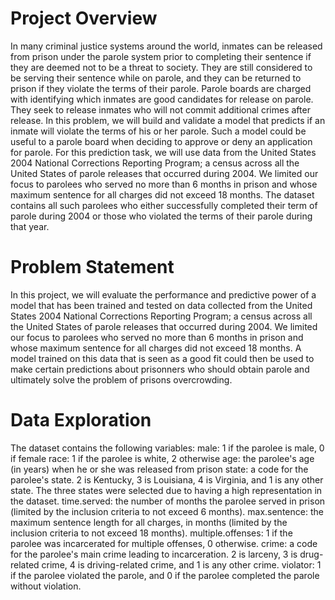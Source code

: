 # Project Overview
In many criminal justice systems around the world, inmates can be released from prison under the parole system prior to completing their sentence if they are deemed not to be a threat to society. They are still considered to be serving their sentence while on parole, and they can be returned to prison if they violate the terms of their parole.
Parole boards are charged with identifying which inmates are good candidates for release on parole. They seek to release inmates who will not commit additional crimes after release. In this problem, we will build and validate a model that predicts if an inmate will violate the terms of his or her parole. Such a model could be useful to a parole board when deciding to approve or deny an application for parole.
For this prediction task, we will use data from the United States 2004 National Corrections Reporting Program; a census across all the United States of parole releases that occurred during 2004. We limited our focus to parolees who served no more than 6 months in prison and whose maximum sentence for all charges did not exceed 18 months. The dataset contains all such parolees who either successfully completed their term of parole during 2004 or those who violated the terms of their parole during that year.


# Problem Statement 
In this project, we will evaluate the performance and predictive power of a model that has been trained and tested on data collected from the United States 2004 National Corrections Reporting Program; a census across all the United States of parole releases that occurred during 2004. We limited our focus to parolees who served no more than 6 months in prison and whose maximum sentence for all charges did not exceed 18 months.
A model trained on this data that is seen as a good fit could then be used to make certain predictions about prisonners who should obtain parole and ultimately solve the problem of prisons overcrowding.

# Data Exploration
 The dataset contains the following variables:
male: 1 if the parolee is male, 0 if female
race: 1 if the parolee is white, 2 otherwise
age: the parolee's age (in years) when he or she was released from prison
state: a code for the parolee's state. 2 is Kentucky, 3 is Louisiana, 4 is Virginia, and 1 is any other state. The three states were selected due to having a high representation in the dataset.
time.served: the number of months the parolee served in prison (limited by the inclusion criteria to not exceed 6 months).
max.sentence: the maximum sentence length for all charges, in months (limited by the inclusion criteria to not exceed 18 months).
multiple.offenses: 1 if the parolee was incarcerated for multiple offenses, 0 otherwise.
crime: a code for the parolee's main crime leading to incarceration. 2 is larceny, 3 is drug-related crime, 4 is driving-related crime, and 1 is any other crime.
violator: 1 if the parolee violated the parole, and 0 if the parolee completed the parole without violation.